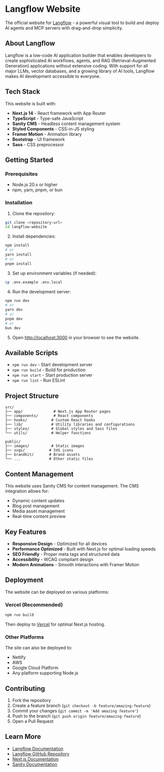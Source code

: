 # Langflow Website

The official website for [Langflow](https://www.langflow.org) - a powerful visual tool to build and deploy AI agents and MCP servers with drag-and-drop simplicity.

## About Langflow

Langflow is a low-code AI application builder that enables developers to create sophisticated AI workflows, agents, and RAG (Retrieval-Augmented Generation) applications without extensive coding. With support for all major LLMs, vector databases, and a growing library of AI tools, Langflow makes AI development accessible to everyone.

## Tech Stack

This website is built with:

- **Next.js 14** - React framework with App Router
- **TypeScript** - Type-safe JavaScript
- **Sanity CMS** - Headless content management system
- **Styled Components** - CSS-in-JS styling
- **Framer Motion** - Animation library
- **Bootstrap** - UI framework
- **Sass** - CSS preprocessor

## Getting Started

### Prerequisites

- Node.js 20.x or higher
- npm, yarn, pnpm, or bun

### Installation

1. Clone the repository:

```bash
git clone <repository-url>
cd langflow-website
```

2. Install dependencies:

```bash
npm install
# or
yarn install
# or
pnpm install
```

3. Set up environment variables (if needed):

```bash
cp .env.example .env.local
```

4. Run the development server:

```bash
npm run dev
# or
yarn dev
# or
pnpm dev
# or
bun dev
```

5. Open [http://localhost:3000](http://localhost:3000) in your browser to see the website.

## Available Scripts

- `npm run dev` - Start development server
- `npm run build` - Build for production
- `npm run start` - Start production server
- `npm run lint` - Run ESLint

## Project Structure

```
src/
├── app/              # Next.js App Router pages
├── components/       # React components
├── hooks/           # Custom React hooks
├── lib/             # Utility libraries and configurations
├── styles/          # Global styles and Sass files
└── utils/           # Helper functions

public/
├── images/          # Static images
├── svgs/           # SVG icons
├── brandkit/       # Brand assets
└── ...             # Other static files
```

## Content Management

This website uses Sanity CMS for content management. The CMS integration allows for:

- Dynamic content updates
- Blog post management
- Media asset management
- Real-time content preview

## Key Features

- **Responsive Design** - Optimized for all devices
- **Performance Optimized** - Built with Next.js for optimal loading speeds
- **SEO Friendly** - Proper meta tags and structured data
- **Accessibility** - WCAG compliant design
- **Modern Animations** - Smooth interactions with Framer Motion

## Deployment

The website can be deployed on various platforms:

### Vercel (Recommended)

```bash
npm run build
```

Then deploy to [Vercel](https://vercel.com) for optimal Next.js hosting.

### Other Platforms

The site can also be deployed to:

- Netlify
- AWS
- Google Cloud Platform
- Any platform supporting Node.js

## Contributing

1. Fork the repository
2. Create a feature branch (`git checkout -b feature/amazing-feature`)
3. Commit your changes (`git commit -m 'Add amazing feature'`)
4. Push to the branch (`git push origin feature/amazing-feature`)
5. Open a Pull Request

## Learn More

- [Langflow Documentation](https://docs.langflow.org)
- [Langflow GitHub Repository](https://github.com/langflow-ai/langflow)
- [Next.js Documentation](https://nextjs.org/docs)
- [Sanity Documentation](https://www.sanity.io/docs)
